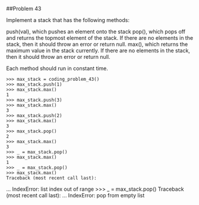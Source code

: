 ##Problem 43

Implement a stack that has the following methods:

push(val), which pushes an element onto the stack
pop(), which pops off and returns the topmost element of the stack.
If there are no elements in the stack, then it should throw an error or return null.
max(), which returns the maximum value in the stack currently.
If there are no elements in the stack, then it should throw an error or return null.

Each method should run in constant time.

    >>> max_stack = coding_problem_43()
    >>> max_stack.push(1)
    >>> max_stack.max()
    1
    >>> max_stack.push(3)
    >>> max_stack.max()
    3
    >>> max_stack.push(2)
    >>> max_stack.max()
    3
    >>> max_stack.pop()
    2
    >>> max_stack.max()
    3
    >>> _ = max_stack.pop()
    >>> max_stack.max()
    1
    >>> _ = max_stack.pop()
    >>> max_stack.max()
    Traceback (most recent call last):
...
IndexError: list index out of range
    >>> _ = max_stack.pop()
    Traceback (most recent call last):
...
IndexError: pop from empty list